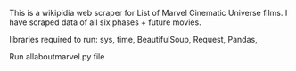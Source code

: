 This is a wikipidia web scraper for List of Marvel Cinematic Universe films. I have scraped data of all six phases + future movies.

libraries required to run:
sys,
time,
BeautifulSoup,
Request,
Pandas,

Run allaboutmarvel.py file
